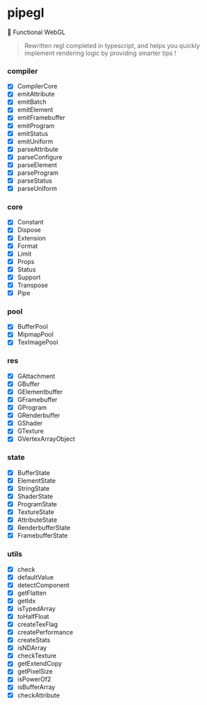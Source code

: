 # pipegl
👑 Functional WebGL

> Rewritten regl completed in typescript, and helps you quickly implement rendering logic by providing smarter tips !

### compiler ###
- [x] CompilerCore
- [x] emitAttribute
- [x] emitBatch
- [x] emitElement
- [x] emitFramebuffer
- [x] emitProgram
- [x] emitStatus
- [x] emitUniform
- [x] parseAttribute
- [x] parseConfigure
- [x] parseElement
- [x] parseProgram
- [x] parseStatus
- [x] parseUniform

### core ###
- [x] Constant
- [x] Dispose
- [x] Extension
- [x] Format
- [x] Limit
- [x] Props
- [x] Status
- [x] Support
- [x] Transpose
- [x] Pipe

### pool ###
- [x] BufferPool
- [x] MipmapPool
- [x] TexImagePool

### res ###
- [x] GAttachment
- [x] GBuffer
- [x] GElementbuffer
- [x] GFramebuffer
- [x] GProgram
- [x] GRenderbuffer
- [x] GShader
- [x] GTexture
- [x] GVertexArrayObject

### state ###
- [x] BufferState
- [x] ElementState
- [x] StringState
- [x] ShaderState
- [x] ProgramState
- [x] TextureState
- [x] AttributeState
- [x] RenderbufferState
- [x] FramebufferState

### utils ###
- [x] check
- [x] defaultValue
- [x] detectComponent
- [x] getFlatten
- [x] getIdx
- [x] isTypedArray
- [x] toHalfFloat
- [x] createTexFlag
- [x] createPerformance
- [x] createStats
- [x] isNDArray
- [x] checkTexture
- [x] getExtendCopy
- [x] getPixelSize
- [x] isPowerOf2
- [x] isBufferArray
- [x] checkAttribute